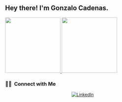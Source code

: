 
<h2> Hey there! I'm Gonzalo Cadenas.</h2>



<a href="https://github.com/zalodev">
  <img height="180em" src="https://github-readme-stats.vercel.app/api?username=zalodev&theme=buefy&show_icons=true" />
  <img height="180em" src="https://github-readme-stats.vercel.app/api/top-langs/?username=zalodev&theme=buefy&layout=compact" />
</a>

<br/>

<h3> 🤝🏻 &nbsp;Connect with Me </h3>

<p align="center">
<a href="https://www.linkedin.com/in/gonzabcg/"><img alt="LinkedIn" src="https://img.shields.io/badge/LinkedIn-Gonzalo%20Cadenas%20Gonzalez-blue?style=flat-square&logo=linkedin"></a>
</p>
